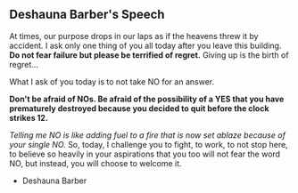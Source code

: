 ## Deshauna Barber's Speech
At times, our purpose drops in our laps as if the heavens threw it by accident. 
I ask only one thing of you all today after you leave this building. **Do not fear failure but please be terrified of regret.**
Giving up is the birth of regret... 

What I ask of you today is to not take NO for an answer.

**Don't be afraid of NOs. Be afraid of the possibility of a YES that you have prematurely destroyed because you decided to quit before the clock strikes 12.**

*Telling me NO is like adding fuel to a fire that is now set ablaze because of your single NO.* So, today, I challenge you to fight, to work, to not stop here, to believe so heavily in your aspirations that you too will not fear the word NO, but instead, you will choose to welcome it.
- Deshauna Barber
